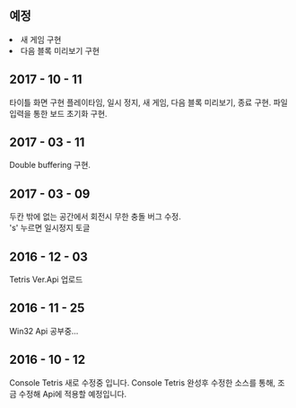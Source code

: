 <h2>예정</h2>
<li>새 게임 구현</li>
<li>다음 블록 미리보기 구현</li>

2017 - 10 - 11
--------------------------------------------------------
타이틀 화면 구현
플레이타임, 일시 정지, 새 게임, 다음 블록 미리보기, 종료 구현.
파일 입력을 통한 보드 초기화 구현.

2017 - 03 - 11
--------------------------------------------------------
Double buffering 구현.

2017 - 03 - 09
--------------------------------------------------------
두칸 밖에 없는 공간에서 회전시 무한 충돌 버그 수정.<br/>
's' 누르면 일시정지 토글

2016 - 12 - 03
--------------------------------------------------------
Tetris Ver.Api 업로드

2016 - 11 - 25
--------------------------------------------------------
Win32 Api 공부중...

2016 - 10 - 12
--------------------------------------------------------
Console Tetris 새로 수정중 입니다.
Console Tetris 완성후 수정한 소스를 통해, 조금 수정해 Api에 적용할 예정입니다.
